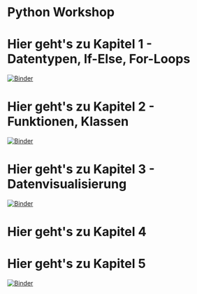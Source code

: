 # Python Workshop

# Hier geht's zu Kapitel 1 - Datentypen, If-Else, For-Loops
[![Binder](https://mybinder.org/badge_logo.svg)](https://mybinder.org/v2/gh/smorrow1/python_workshop/master?filepath=Introduction%20-%20Datentypen%2C%20If-Else%2C%20For-Loops.ipynb)

# Hier geht's zu Kapitel 2 - Funktionen, Klassen
[![Binder](https://mybinder.org/badge_logo.svg)](https://mybinder.org/v2/gh/smorrow1/python_workshop/master?filepath=Introduction%20-%20Funktionen%2C%20Klassen.ipynb)

# Hier geht's zu Kapitel 3 - Datenvisualisierung
[![Binder](https://mybinder.org/badge_logo.svg)](https://mybinder.org/v2/gh/smorrow1/python_workshop/402b25460a8c367eefb611030ad4d6cb10cd415c?filepath=03_Dataviz_Introduction.ipynb)

# Hier geht's zu Kapitel 4

# Hier geht's zu Kapitel 5

[![Binder](https://mybinder.org/badge_logo.svg)](https://mybinder.org/v2/gh/smorrow1/python_workshop/master?filepath=03_Dataviz_Introduction.ipynb)
